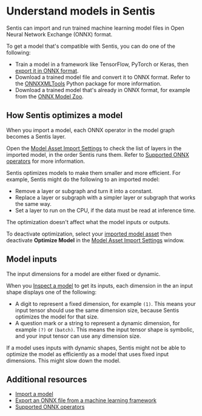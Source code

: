 # Understand models in Sentis

Sentis can import and run trained machine learning model files in Open Neural Network Exchange (ONNX) format. 

To get a model that's compatible with Sentis, you can do one of the following:

- Train a model in a framework like TensorFlow, PyTorch or Keras, then [export it in ONNX format](export-an-onnx-file.md).
- Download a trained model file and convert it to ONNX format. Refer to the [ONNXXMLTools](https://github.com/onnx/onnxmltools) Python package for more information.
- Download a trained model that's already in ONNX format, for example from the [ONNX Model Zoo](https://github.com/onnx/models).

## How Sentis optimizes a model

When you import a model, each ONNX operator in the model graph becomes a Sentis layer.

Open the [Model Asset Import Settings](onnx-model-importer-properties.md) to check the list of layers in the imported model, in the order Sentis runs them. Refer to [Supported ONNX operators](supported-operators.md) for more information.

Sentis optimizes models to make them smaller and more efficient. For example, Sentis might do the following to an imported model:

- Remove a layer or subgraph and turn it into a constant.
- Replace a layer or subgraph with a simpler layer or subgraph that works the same way.
- Set a layer to run on the CPU, if the data must be read at inference time.

The optimization doesn't affect what the model inputs or outputs.

To deactivate optimization, select your [imported model asset](import-a-model-file.md) then deactivate **Optimize Model** in the [Model Asset Import Settings](onnx-model-importer-properties.md) window.

## Model inputs

The input dimensions for a model are either fixed or dynamic.

When you [Inspect a model](inspect-a-model.md) to get its inputs, each dimension in the an input shape displays one of the following:

- A digit to represent a fixed dimension, for example `(1)`. This means your input tensor should use the same dimension size, because Sentis optimizes the model for that size.
- A question mark or a string to represent a dynamic dimension, for example `(?)` or `(batch)`. This means the input tensor shape is symbolic, and your input tensor can use any dimension size.

If a model uses inputs with dynamic shapes, Sentis might not be able to optimize the model as efficiently as a model that uses fixed input dimensions. This might slow down the model.

## Additional resources

- [Import a model](import-a-model-file.md)
- [Export an ONNX file from a machine learning framework](export-an-onnx-file.md)
- [Supported ONNX operators](supported-operators.md)

